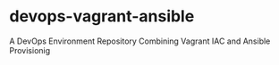 # devops-vagrant-ansible
A DevOps Environment Repository Combining Vagrant IAC and Ansible Provisionig
